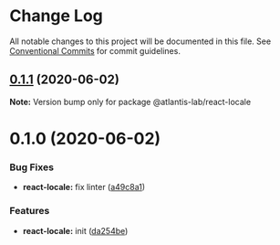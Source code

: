 # Change Log

All notable changes to this project will be documented in this file.
See [Conventional Commits](https://conventionalcommits.org) for commit guidelines.

## [0.1.1](https://github.com/Atlantis-Lab/reactjs/compare/@atlantis-lab/react-locale@0.1.0...@atlantis-lab/react-locale@0.1.1) (2020-06-02)

**Note:** Version bump only for package @atlantis-lab/react-locale

# 0.1.0 (2020-06-02)

### Bug Fixes

- **react-locale:** fix linter ([a49c8a1](https://github.com/Atlantis-Lab/reactjs/commit/a49c8a15a5b330238e2ab957e3ecbf100ab0c182))

### Features

- **react-locale:** init ([da254be](https://github.com/Atlantis-Lab/reactjs/commit/da254be09a8f8815b9b1beafaee4732ada8ca293))

